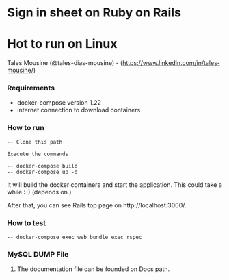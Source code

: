 # Sign in sheet on Ruby on Rails

# Hot to run on Linux

Tales Mousine (@tales-dias-mousine) - (https://www.linkedin.com/in/tales-mousine/)

### Requirements

- docker-compose version 1.22
- internet connection to download containers

### How to run

```
-- Clone this path

Execute the commands

-- docker-compose build
-- docker-compose up -d
```

It will build the docker containers and start the application. This could take a while :-)
(depends on )

After that, you can see Rails top page on http://localhost:3000/.

### How to test

```
-- docker-compose exec web bundle exec rspec
```

### MySQL DUMP File

1. The documentation file can be founded on Docs path. 
